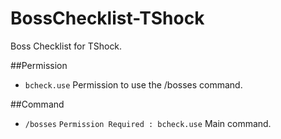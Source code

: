 # BossChecklist-TShock
Boss Checklist for TShock.

##Permission
- `bcheck.use` Permission to use the /bosses command.

##Command
- `/bosses` `Permission Required : bcheck.use`  Main command.

